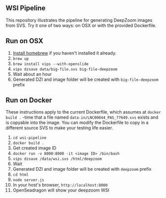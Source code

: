 WSI Pipeline
------------

This repository illustrates the pipeline for generating DeepZoom images from SVS.  Try it one of two ways: on OSX or with the provided Dockerfile.

Run on OSX
----------

1. [Install homebrew](https://brew.sh/) if you haven't installed it already.
2. `brew up`
3. `brew install vips --with-openslide`
4. `vips dzsave data/big-file.svs big-file-deepzoom`
5. Wait about an hour
6. Generated DZI and image folder will be created with `big-file-deepzoom` prefix

Run on Docker
-------------

These instructions apply to the current Dockerfile, which assumes at `docker build .` -time that a file named `data-in/LNC00044_PAS_77649.svs` exists and is copyable into the image.  You can modify the Dockerfile to copy in a different source SVS to make your testing life easier.

1. `cd wsi-pipeline`
2. `docker build .`
3. Get created image ID
4. `docker run -v 8000:8000 -it <image ID> /bin/bash`
5. `vips dzsave /data/wsi.svs /html/deepzoom`
6. Wait
7. Generated DZI and image folder will be created with `deepzoom` prefix
8. `cd html`
9. `node server.js`
10. In your host's browser, `http://localhost:8000`
11. OpenSeadragon will show your deepzoom WSI

